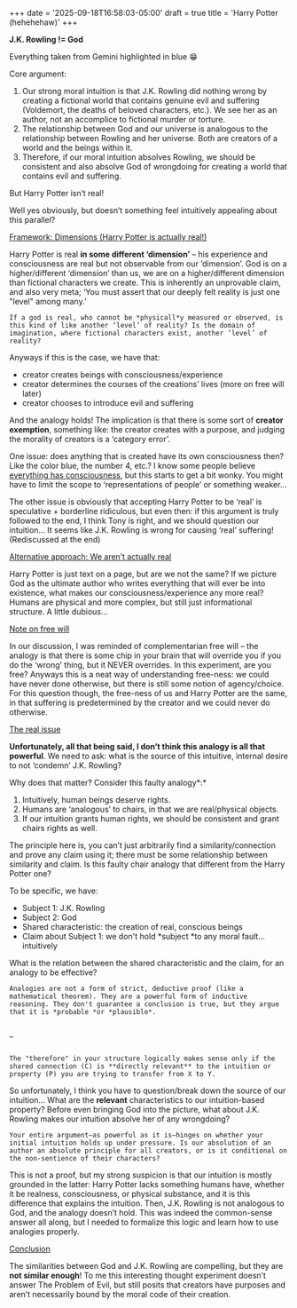 +++
date = '2025-09-18T16:58:03-05:00'
draft = true
title = 'Harry Potter (hehehehaw)'
+++

**J.K. Rowling != God**

Everything taken from Gemini highlighted in blue 😁

Core argument:



1. Our strong moral intuition is that J.K. Rowling did nothing wrong by creating a fictional world that contains genuine evil and suffering (Voldemort, the deaths of beloved characters, etc.). We see her as an author, not an accomplice to fictional murder or torture.
2. The relationship between God and our universe is analogous to the relationship between Rowling and her universe. Both are creators of a world and the beings within it.
3. Therefore, if our moral intuition absolves Rowling, we should be consistent and also absolve God of wrongdoing for creating a world that contains evil and suffering.

But Harry Potter isn’t real!

Well yes obviously, but doesn’t something feel intuitively appealing about this parallel?

<span style="text-decoration:underline;">Framework: Dimensions (Harry Potter is actually real!)</span>

Harry Potter is real **in some different ‘dimension’** – his experience and consciousness are real but not observable from our ‘dimension’. God is on a higher/different ‘dimension’ than us, we are on a higher/different dimension than fictional characters we create. This is inherently an unprovable claim, and also very meta; ‘You must assert that our deeply felt reality is just one "level" among many.’


    If a god is real, who cannot be *physicall*y measured or observed, is this kind of like another ‘level’ of reality? Is the domain of imagination, where fictional characters exist, another ‘level’ of reality?

Anyways if this is the case, we have that:



* creator creates beings with consciousness/experience
* creator determines the courses of the creations’ lives (more on free will later)
* creator chooses to introduce evil and suffering

And the analogy holds! The implication is that there is some sort of **creator exemption**, something like: the creator creates with a purpose, and judging the morality of creators is a ‘category error’.

One issue: does anything that is created have its own consciousness then? Like the color blue, the number 4, etc.? I know some people believe [everything has consciousness](https://www.youtube.com/watch?v=mhGy-pj1yw0), but this starts to get a bit wonky. You might have to limit the scope to ‘representations of people’ or something weaker…

The other issue is obviously that accepting Harry Potter to be ‘real’ is speculative + borderline ridiculous, but even then: if this argument is truly followed to the end, I think Tony is right, and we should question our intuition… It seems like J.K. Rowling is wrong for causing ‘real’ suffering! (Rediscussed at the end)

<span style="text-decoration:underline;">Alternative approach: We aren’t actually real</span>

Harry Potter is just text on a page, but are we not the same? If we picture God as the ultimate author who writes everything that will ever be into existence, what makes our consciousness/experience any more real? Humans are physical and more complex, but still just informational structure. A little dubious…

<span style="text-decoration:underline;">Note on free will</span>

In our discussion, I was reminded of complementarian free will – the analogy is that there is some chip in your brain that will override you if you do the ‘wrong’ thing, but it NEVER overrides. In this experiment, are you free? Anyways this is a neat way of understanding free-ness: we could have never done otherwise, but there is still some notion of agency/choice. For this question though, the free-ness of us and Harry Potter are the same, in that suffering is predetermined by the creator and we could never do otherwise.

<span style="text-decoration:underline;">The real issue</span>

**Unfortunately, all that being said, I don’t think this analogy is all that powerful**. We need to ask: what is the source of this intuitive, internal desire to not ‘condemn’ J.K. Rowling?

Why does that matter? Consider this faulty analogy*:*



1. Intuitively, human beings deserve rights.
2. Humans are ‘analogous’ to chairs, in that we are real/physical objects.
3. If our intuition grants human rights, we should be consistent and grant chairs rights as well.

The principle here is, you can’t just arbitrarily find a similarity/connection and prove any claim using it; there must be some relationship between similarity and claim. Is this faulty chair analogy that different from the Harry Potter one?

To be specific, we have:



* Subject 1: J.K. Rowling
* Subject 2: God
* Shared characteristic: the creation of real, conscious beings
* Claim about Subject 1: we don't hold *subject *to any moral fault… intuitively

What is the relation between the shared characteristic and the claim, for an analogy to be effective?


    Analogies are not a form of strict, deductive proof (like a mathematical theorem). They are a powerful form of inductive reasoning. They don't guarantee a conclusion is true, but they argue that it is *probable *or *plausible*.


    …


    The "therefore" in your structure logically makes sense only if the shared connection (C) is **directly relevant** to the intuition or property (P) you are trying to transfer from X to Y.

So unfortunately, I think you have to question/break down the source of our intuition… What are the **relevant** characteristics to our intuition-based property? Before even bringing God into the picture, what about J.K. Rowling makes our intuition absolve her of any wrongdoing?


    Your entire argument—as powerful as it is—hinges on whether your initial intuition holds up under pressure. Is our absolution of an author an absolute principle for all creators, or is it conditional on the non-sentience of their characters?

This is not a proof, but my strong suspicion is that our intuition is mostly grounded in the latter: Harry Potter lacks something humans have, whether it be realness, consciousness, or physical substance, and it is this difference that explains the intuition. Then, J.K. Rowling is not analogous to God, and the analogy doesn’t hold. This was indeed the common-sense answer all along, but I needed to formalize this logic and learn how to use analogies properly.

<span style="text-decoration:underline;">Conclusion</span>

The similarities between God and J.K. Rowling are compelling, but they are **not similar enough**! To me this interesting thought experiment doesn’t answer The Problem of Evil, but still posits that creators have purposes and aren’t necessarily bound by the moral code of their creation.
